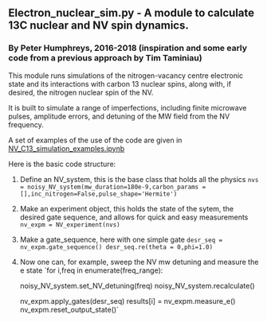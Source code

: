 ## Electron_nuclear_sim.py - A module to calculate 13C nuclear and NV spin dynamics.
### By Peter Humphreys, 2016-2018 (inspiration and some early code from a previous approach by Tim Taminiau)

This module runs simulations of the nitrogen-vacancy centre electronic state and its interactions with carbon 13 nuclear spins, along with, if desired, the nitrogen nuclear spin of the NV. 

It is built to simulate a range of imperfections, including finite microwave pulses, amplitude errors, and detuning of the MW field from the NV frequency.

A set of examples of the use of the code are given in [NV_C13_simulation_examples.ipynb](NV_C13_simulation_examples.ipynb)

Here is the basic code structure:
1) Define an NV_system, this is the base class that holds all the physics
`nvs = noisy_NV_system(mw_duration=180e-9,carbon_params = [],inc_nitrogen=False,pulse_shape='Hermite')`

2) Make an experiment object, this holds the state of the sytem, the desired gate sequence, and allows for quick and easy measurements
`nv_expm = NV_experiment(nvs)`

3) Make a gate_sequence, here with one simple gate
`desr_seq = nv_expm.gate_sequence()
desr_seq.re(theta = 0,phi=1.0)`

4) Now one can, for example, sweep the NV mw detuning and measure the e state 
`for i,freq in enumerate(freq_range):

    noisy_NV_system.set_NV_detuning(freq)
    noisy_NV_system.recalculate()

    nv_expm.apply_gates(desr_seq)
    results[i] = nv_expm.measure_e()
    nv_expm.reset_output_state()`

